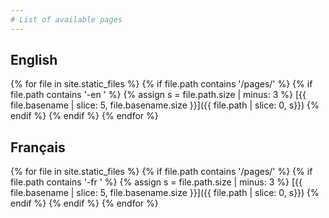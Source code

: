 ```yaml
---
# List of available pages
---
```


## English
{% for file in site.static_files %}
  {% if file.path contains '/pages/' %}
    {% if file.path contains '-en ' %}
      {% assign s = file.path.size | minus: 3 %}
[{{ file.basename | slice: 5, file.basename.size }}]({{ file.path | slice: 0, s}})
    {% endif %}
  {% endif %}
{% endfor %}


## Français
{% for file in site.static_files %}
  {% if file.path contains '/pages/' %}
    {% if file.path contains '-fr ' %}
    {% assign s = file.path.size | minus: 3 %}
[{{ file.basename | slice: 5, file.basename.size }}]({{ file.path | slice: 0, s}})
    {% endif %}
  {% endif %}
{% endfor %}
